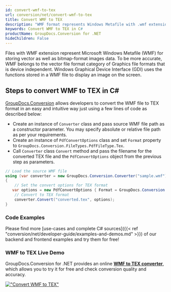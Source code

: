 ```yaml
---
id: convert-wmf-to-tex
url: conversion/net/convert-wmf-to-tex
title: Convert WMF to TEX
description: "WMF format represents Windows Metafile with .wmf extension. Learn how to convert WMF to TEX file programmatically in C# language using GroupDocs.Conversion for .NET library."
keywords: Convert WMF to TEX in C#
productName: GroupDocs.Conversion for .NET
hideChildren: False
---
```


Files with WMF extension represent Microsoft Windows Metafile (WMF) for storing vector as well as bitmap-format images data. To be more accurate, WMF belongs to the vector file format category of Graphics file formats that is device independent. Windows Graphical Device Interface (GDI) uses the functions stored in a WMF file to display an image on the screen.

## Steps to convert WMF to TEX in C#

[GroupDocs.Conversion](https://products.groupdocs.com/conversion/net) allows developers to convert the WMF file to TEX format in an easy and intuitive way just using a few lines of code as described below:

* Create an instance of `Converter` class and pass source WMF file path as a constructor parameter. You may specify absolute or relative file path as per your requirements. 
* Create an instance of `PdfConvertOptions` class and set `Format` property to `GroupDocs.Conversion.FileTypes.PdfFileType.Tex`.
* Call `Converter` class `Convert` method and pass the filename for the converted TEX file and the `PdfConvertOptions` object from the previous step as parameters.

```csharp
// Load the source WMF file
using (var converter = new GroupDocs.Conversion.Converter("sample.wmf"))
{
    // Set the convert options for TEX format
   var options = new PdfConvertOptions { Format = GroupDocs.Conversion.FileTypes.PdfFileType.Tex };
    // Convert to TEX format
    converter.Convert("converted.tex", options);
}
```

### Code Examples

Please find more [use-cases and complete C# sources]({{< ref "conversion/net/developer-guide/examples-and-demos.md" >}}) of our backend and frontend examples and try them for free!

### WMF to TEX Live Demo

GroupDocs.Conversion for .NET provides an online [**WMF to TEX converter**](https://products.groupdocs.app/conversion/wmf-to-tex), which allows you to try it for free and check conversion quality and accuracy.

[!["Convert WMF to TEX"](conversion/net/images/convert-to-tex/convert-wmf-to-tex.png)](https://products.groupdocs.app/conversion/wmf-to-tex)